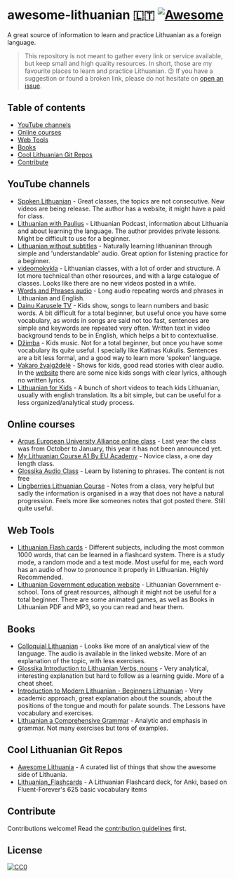 # awesome-lithuanian 🇱🇹 [![Awesome](https://awesome.re/badge.svg)](https://awesome.re)

A great source of information to learn and practice Lithuanian as a foreign language.

> This repository is not meant to gather every link or service available, but keep small and high quality resources. In short, those are my favourite places to learn and practice Lithuanian. :wink:
> If you have a suggestion or found a broken link, please do not hesitate on [open an issue](https://https://github.com/BartGarciaNathan/awesome-lithuanian/issues).

## Table of contents

* [YouTube channels](#youtube-channels)
* [Online courses](#online-courses)
* [Web Tools](#web-tools)
* [Books](#books)
* [Cool Lithuanian Git Repos](#cool-lithuanian-git-repos)
* [Contribute](#contribute)

## YouTube channels

* [Spoken Lithuanian](https://www.youtube.com/@spokenlithuanian7186/videos) - Great classes, the topics are not consecutive. New videos are being release. The author has a website, it might have a paid for class.
* [Lithuanian with Paulius](https://www.youtube.com/@LithuanianwithPaulius/videos) - Lithuanian Podcast, information about Lithuania and about learning the language. The author provides private lessons. Might be difficult to use for a beginner.
* [Lithuanian without subtitles](https://www.youtube.com/@Learnlithuaniannaturally/videos) - Naturally learning lithuaninan through simple and 'understandable' audio. Great option for listening practice for a beginner.
* [videomokykla](https://www.youtube.com/@videomokykla/videos) - Lithuanian classes, with a lot of order and structure. A lot more technical than other resources, and with a large catalogue of classes. Looks like there are no new videos posted in a while.
* [Words and Phrases audio](https://www.youtube.com/watch?v=bT7btYmIl1s) - Long audio repeating words and phrases in Lithuanian and English.
* [Dainu Karusele TV](https://www.youtube.com/@DainuKaruseleTV) - Kids show, songs to learn numbers and basic words. A bit difficult for a total beginner, but useful once you have some vocabulary, as words in songs are said not too fast, sentences are simple and keywords are repeated very often. Written text in video background tends to be in English, which helps a bit to contextualise.
* [Džimba](https://www.youtube.com/channel/UCTAjf-rSIfbPkvHcc9Q8Dgg) - Kids music. Not for a total beginner, but once you have some vocabulary its quite useful. I specially like Katinas Kukulis. Sentences are a bit less formal, and a good way to learn more 'spoken' language.
* [Vakaro žvaigždelė](https://www.youtube.com/@VakaroZvaigzdele/videos) - Shows for kids, good read stories with clear audio. In the [website](www.zvaigzdele.lt) there are some nice kids songs with clear lyrics, although no written lyrics.
* [Lithuanian for Kids](https://www.youtube.com/@LithuanianForKids) - A bunch of short videos to teach kids Lithuanian, usually with english translation. Its a bit simple, but can be useful for a less organized/analytical study process. 

## Online courses

* [Arqus European University  Alliance online class](https://arqus-alliance.eu/event/arqus-a1-online-lithuanian-course/) - Last year the class was from October to January, this year it has not been announced yet.
* [My Lithuanian Course A1 By  EU Academy](https://academy.europa.eu/courses/my-lithuanian-course-a1?lang=en) - Novice class, a one day length class.
* [Glossika Audio Class](https://ai.glossika.com/language/learn-lithuanian) - Learn by listening to phrases. The content is not free
* [Lingberries Lithuanian Course](https://www.debeselis.net/courses/lithuanian) - Notes from a class, very helpful but sadly the information is organised in a way that does not have a natural progression. Feels more like someones notes that got posted there. Still quite useful.

## Web Tools

* [Lithuanian Flash cards](https://flashcardo.com/lithuanian-flashcards/) - Different subjects, including the most common 1000 words, that can be learned in a flashcard system. There is a study mode, a random mode and a test mode. Most useful for me, each word has an audio of how to pronounce it properly in Lithuanian. Highly Recommended.
* [Lithuanian Government education website](https://ebiblioteka.mkp.emokykla.lt ) - Lithuanian Government e-school. Tons of great resources, although it might not be useful for a total beginner. There are some animated games, as well as Books in Lithuanian PDF and MP3, so you can read and hear them.

## Books

* [Colloquial Lithuanian](https://routledgetextbooks.com/textbooks/colloquial/language/lithuanian.php) - Looks like more of an analytical view of the language. The audio is available in the linked website.  More of an explanation of the topic, with less exercises.
* [Glossika Introduction to Lithuanian Verbs, nouns](https://ai.glossika.com/free-download/glossika-introduction-to-lithuanian-verbs-nouns-and-indo-european-etymology) - Very analytical, interesting explanation but hard to follow as a learning guide. More of a cheat sheet.
* [Introduction to Modern Lithuanian - Beginners Lithuanian](https://archive.org/details/introduction-to-modern-lithuanian) - Very academic approach, great explanation about the sounds, about the positions of the tongue and mouth for palate sounds. The Lessons have vocabulary and exercises.
* [Lithuanian a Comprehensive Grammar](https://www.routledge.com/Lithuanian-A-Comprehensive-Grammar/Ramoniene-Pribusauskaite-Ramonaite-Vilkiene/p/book/9781138063617) - Analytic and emphasis in grammar. Not many exercises but tons of examples.

## Cool Lithuanian Git Repos

* [Awesome Lithuania](https://github.com/navidonskis/awesome-lithuania) - A curated list of things that show the awesome side of Lithuania.
* [Lithuanian_Flashcards](https://github.com/dainius-sileika/Lithuanian_Flashcards) - A Lithuanian Flashcard deck, for Anki, based on Fluent-Forever's 625 basic vocabulary items

## Contribute

Contributions welcome! Read the [contribution guidelines](contributing.md) first.

## License

[![CC0](https://i.creativecommons.org/p/zero/1.0/88x31.png)](https://creativecommons.org/publicdomain/zero/1.0/)
